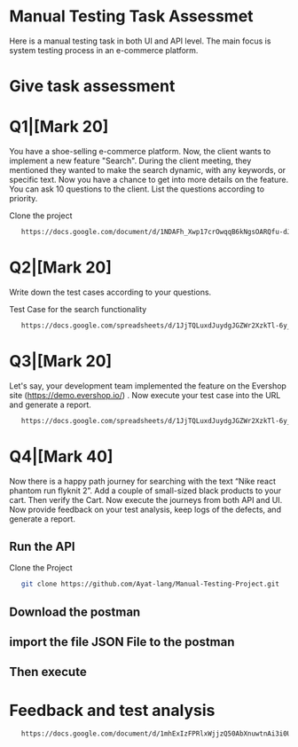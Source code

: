 # Manual Testing Task Assessmet

Here is a manual testing task in both UI and API level. The main focus is system testing process in an e-commerce platform.

# Give task assessment
# Q1|[Mark 20] 

You have a shoe-selling e-commerce platform. Now, the client wants to implement a new feature "Search". During the client meeting, they mentioned they wanted to make the search dynamic, with any keywords, or specific text. Now you have a chance to get into more details on the feature. You can ask 10 questions to the client. List the questions according to priority.

Clone the project

```bash
   https://docs.google.com/document/d/1NDAFh_Xwp17crOwqqB6kNgsOARQfu-dJ/edit?usp=sharing&ouid=116929954267332654880&rtpof=true&sd=true
```

# Q2|[Mark 20] 

Write down the test cases according to your questions.

Test Case for the search functionality

```bash
   https://docs.google.com/spreadsheets/d/1JjTQLuxdJuydgJGZWr2XzkTl-6y_Sl5E/edit?usp=sharing&ouid=116929954267332654880&rtpof=true&sd=true
```

# Q3|[Mark 20] 

Let's say, your development team implemented the feature on the  Evershop site (https://demo.evershop.io/) . Now execute your test case into the URL and generate a report.

```bash
   https://docs.google.com/spreadsheets/d/1JjTQLuxdJuydgJGZWr2XzkTl-6y_Sl5E/edit?usp=sharing&ouid=116929954267332654880&rtpof=true&sd=true
```

# Q4|[Mark 40] 

Now there is a happy path journey for searching with the text “Nike react phantom run flyknit 2”. Add a couple of small-sized black products to your cart. Then verify the Cart. Now execute the journeys from both API and UI. Now provide feedback on your test analysis, keep logs of the defects, and generate a report.

## Run the API

Clone the Project

```bash
   git clone https://github.com/Ayat-lang/Manual-Testing-Project.git
```

## Download the postman
## import the file JSON File to the postman
## Then execute

# Feedback and test analysis

```bash
   https://docs.google.com/document/d/1mhExIzFPRlxWjjzQ50AbXnuwtnAi3i0U/edit?usp=sharing&ouid=116929954267332654880&rtpof=true&sd=true
```





